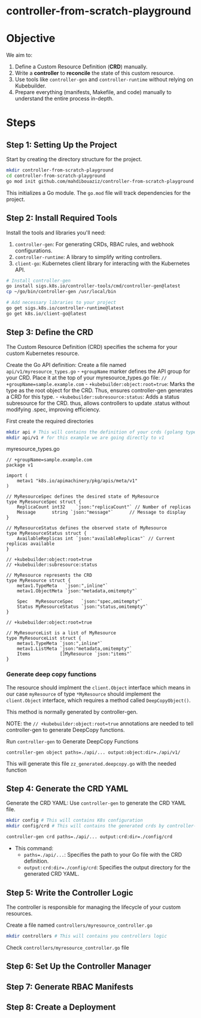# controller-from-scratch-playground

# Objective

We aim to:

1. Define a Custom Resource Definition (**CRD**) manually.
2. Write a **controller** to **reconcile** the state of this custom resource.
3. Use tools like `controller-gen` and `controller-runtime` without relying on Kubebuilder.
4. Prepare everything (manifests, Makefile, and code) manually to understand the entire process in-depth.

# Steps

## Step 1: Setting Up the Project

Start by creating the directory structure for the project.

```bash
mkdir controller-from-scratch-playground
cd controller-from-scratch-playground
go mod init github.com/mahdibouaziz/controller-from-scratch-playground
```

This initializes a Go module. The `go.mod` file will track dependencies for the project.

## Step 2: Install Required Tools

Install the tools and libraries you'll need:

1. `controller-gen`: For generating CRDs, RBAC rules, and webhook configurations.
2. `controller-runtime`: A library to simplify writing controllers.
3. `client-go`: Kubernetes client library for interacting with the Kubernetes API.

```bash
# Install controller-gen
go install sigs.k8s.io/controller-tools/cmd/controller-gen@latest
cp ~/go/bin/controller-gen /usr/local/bin

# Add necessary libraries to your project
go get sigs.k8s.io/controller-runtime@latest
go get k8s.io/client-go@latest
```

## Step 3: Define the CRD

The Custom Resource Definition (CRD) specifies the schema for your custom Kubernetes resource.

Create the Go API definition: Create a file named `api/v1/myresource_types.go`
    - `+groupName` marker defines the API group for your CRD. Place it at the top of your myresource_types.go file: `// +groupName=sample.example.com`
    - `+kubebuilder:object:root=true`: Marks the type as the root object for the CRD. Thus, ensures controller-gen generates a CRD for this type.
    - `+kubebuilder:subresource:status`: Adds a status subresource for the CRD. thus, allows controllers to update .status without modifying .spec, improving efficiency.

First create the required directories

```bash
mkdir api # This will contains the definition of your crds (golang types). you should respect the version v1alpha1, v1alpha2, v1beta1, v1beta2, v1.
mkdir api/v1 # for this example we are going directly to v1
```

myresource_types.go

```golang
// +groupName=sample.example.com
package v1

import (
	metav1 "k8s.io/apimachinery/pkg/apis/meta/v1"
)

// MyResourceSpec defines the desired state of MyResource
type MyResourceSpec struct {
	ReplicaCount int32    `json:"replicaCount"` // Number of replicas
	Message      string `json:"message"`      // Message to display
}

// MyResourceStatus defines the observed state of MyResource
type MyResourceStatus struct {
	AvailableReplicas int `json:"availableReplicas"` // Current replicas available
}

// +kubebuilder:object:root=true
// +kubebuilder:subresource:status

// MyResource represents the CRD
type MyResource struct {
	metav1.TypeMeta   `json:",inline"`
	metav1.ObjectMeta `json:"metadata,omitempty"`

	Spec   MyResourceSpec   `json:"spec,omitempty"`
	Status MyResourceStatus `json:"status,omitempty"`
}

// +kubebuilder:object:root=true

// MyResourceList is a list of MyResource
type MyResourceList struct {
	metav1.TypeMeta `json:",inline"`
	metav1.ListMeta `json:"metadata,omitempty"`
	Items           []MyResource `json:"items"`
}
```

### Generate deep copy functions

The resource should implment the `client.Object` interface which means in our case `myResource` of type `*MyResource` should implement the `client.Object` interface, which requires a method called `DeepCopyObject()`.

This method is normally generated by controller-gen.

NOTE: the `// +kubebuilder:object:root=true` annotations are needed to tell controller-gen to generate DeepCopy functions.

Run `controller-gen` to Generate DeepCopy Functions

`controller-gen object paths=./api/... output:object:dir=./api/v1/`

This will generate this file `zz_generated.deepcopy.go` with the needed function 

## Step 4: Generate the CRD YAML

Generate the CRD YAML: Use `controller-gen` to generate the CRD YAML file.

```bash
mkdir config # This will contains K8s configuration
mkdir config/crd # This will contains the generated crds by controller-gen

controller-gen crd paths=./api/... output:crd:dir=./config/crd
```

- This command: 
    - `paths=./api/...`: Specifies the path to your Go file with the CRD definition.
    - `output:crd:dir=./config/crd`: Specifies the output directory for the generated CRD YAML.

## Step 5: Write the Controller Logic

The controller is responsible for managing the lifecycle of your custom resources. 

Create a file named `controllers/myresource_controller.go`

```bash
mkdir controllers # This will contains you controllers logic
```

Check `controllers/myresource_controller.go` file


## Step 6: Set Up the Controller Manager

## Step 7: Generate RBAC Manifests

## Step 8: Create a Deployment